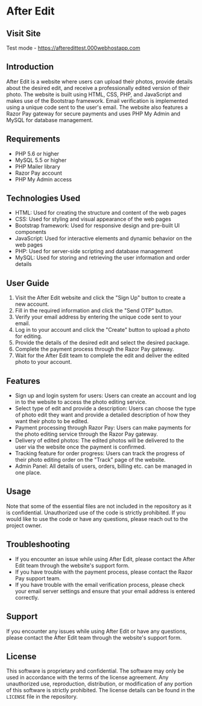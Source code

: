 # After Edit

## Visit Site  
Test mode - https://afteredittest.000webhostapp.com

## Introduction
After Edit is a website where users can upload their photos, provide details about the desired edit, and receive a professionally edited version of their photo. The website is built using HTML, CSS, PHP, and JavaScript and makes use of the Bootstrap framework. Email verification is implemented using a unique code sent to the user's email. The website also features a Razor Pay gateway for secure payments and uses PHP My Admin and MySQL for database management.

## Requirements
- PHP 5.6 or higher
- MySQL 5.5 or higher
- PHP Mailer library
- Razor Pay account
- PHP My Admin access

## Technologies Used
- HTML: Used for creating the structure and content of the web pages
- CSS: Used for styling and visual appearance of the web pages
- Bootstrap framework: Used for responsive design and pre-built UI components
- JavaScript: Used for interactive elements and dynamic behavior on the web pages
- PHP: Used for server-side scripting and database management
- MySQL: Used for storing and retrieving the user information and order details

## User Guide
1. Visit the After Edit website and click the "Sign Up" button to create a new account.
2. Fill in the required information and click the "Send OTP" button.
3. Verify your email address by entering the unique code sent to your email.
4. Log in to your account and click the "Create" button to upload a photo for editing.
5. Provide the details of the desired edit and select the desired package.
6. Complete the payment process through the Razor Pay gateway.
7. Wait for the After Edit team to complete the edit and deliver the edited photo to your account.

## Features
- Sign up and login system for users: Users can create an account and log in to the website to access the photo editing service.
- Select type of edit and provide a description: Users can choose the type of photo edit they want and provide a detailed description of how they want their photo to be edited.
- Payment processing through Razor Pay: Users can make payments for the photo editing service through the Razor Pay gateway.
- Delivery of edited photos: The edited photos will be delivered to the user via the website once the payment is confirmed.
- Tracking feature for order progress: Users can track the progress of their photo editing order on the "Track" page of the website.
- Admin Panel: All details of users, orders, billing etc. can be managed in one place.

## Usage
Note that some of the essential files are not included in the repository as it is confidential. Unauthorized use of the code is strictly prohibited. 
If you would like to use the code or have any questions, please reach out to the project owner.

## Troubleshooting
- If you encounter an issue while using After Edit, please contact the After Edit team through the website's support form.
- If you have trouble with the payment process, please contact the Razor Pay support team.
- If you have trouble with the email verification process, please check your email server settings and ensure that your email address is entered correctly.

## Support
If you encounter any issues while using After Edit or have any questions, please contact the After Edit team through the website's support form.

## License
This software is proprietary and confidential. The software may only be used in accordance with the terms of the license agreement. Any unauthorized use, reproduction, distribution, or modification of any portion of this software is strictly prohibited. The license details can be found in the `LICENSE` file in the repository.
